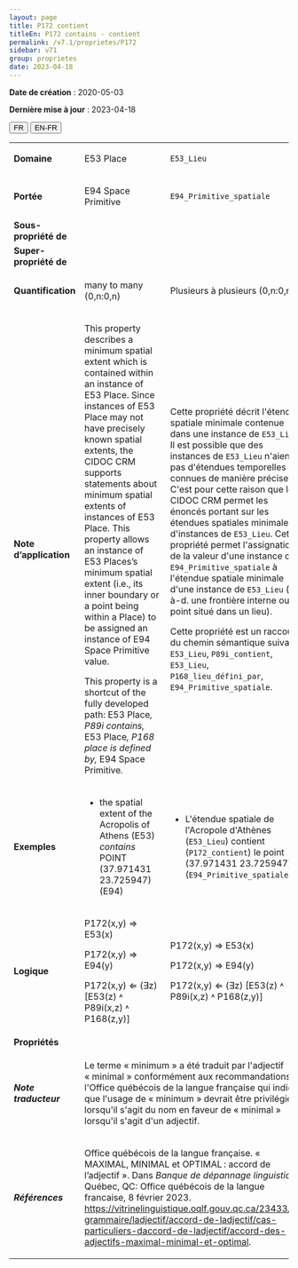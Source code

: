 ```yaml
---
layout: page
title: P172 contient
titleEn: P172 contains - contient
permalink: /v7.1/proprietes/P172
sidebar: v71
group: proprietes
date: 2023-04-18
---
```


**Date de création** : 2020-05-03

**Dernière mise à jour** : 2023-04-18

<div class="lang-buttons">
  <button id="fr" class="activate">FR</button>
  <button id="en-fr">EN-FR</button>
</div>

<table>
<tbody>
<tr>
<td><strong>Domaine</strong></td>
<td class="en">
<p>E53 Place</p>
</td>
<td>
<p><code class="language-plaintext highlighter-rouge">E53_Lieu</code></p>
</td>
</tr>
<tr>
<td><strong>Portée</strong></td>
<td class="en">
<p>E94 Space Primitive</p>
</td>
<td>
<p><code class="language-plaintext highlighter-rouge">E94_Primitive_spatiale</code></p>
</td>
</tr>
<tr>
<td><strong>Sous-propriété de</strong></td>
<td class="en">
</td>
<td>
</td>
</tr>
<tr>
<td><strong>Super-propriété de</strong></td>
<td class="en">
</td>
<td>
</td>
</tr>
<tr>
<td><strong>Quantification</strong></td>
<td class="en">
<p>many to many (0,n:0,n)</p>
</td>
<td>
<p>Plusieurs à plusieurs (0,n:0,n)</p>
</td>
</tr>
<tr>
<td><strong>Note d’application</strong></td>
<td class="en">
<p>This property describes a minimum spatial extent which is contained within an instance of E53 Place. Since instances of E53 Place may not have precisely known spatial extents, the CIDOC CRM supports statements about minimum spatial extents of instances of E53 Place. This property allows an instance of E53 Places’s minimum spatial extent (i.e., its inner boundary or a point being within a Place) to be assigned an instance of E94 Space Primitive value. </p>
<p>This property is a shortcut of the fully developed path:  E53 Place<em>, P89i contains, </em>E53 Place<em>, P168 place is defined by, </em>E94 Space Primitive<em>.</em></p>
</td>
<td>
<p>Cette propriété décrit l'étendue spatiale minimale contenue dans une instance de <code class="language-plaintext highlighter-rouge">E53_Lieu</code>. Il est possible que des instances de <code class="language-plaintext highlighter-rouge">E53_Lieu</code> n'aient pas d'étendues temporelles connues de manière précise. C'est pour cette raison que le CIDOC CRM permet les énoncés portant sur les étendues spatiales minimales d'instances de <code class="language-plaintext highlighter-rouge">E53_Lieu</code>. Cette propriété permet l'assignation de la valeur d'une instance de <code class="language-plaintext highlighter-rouge">E94_Primitive_spatiale</code> à l'étendue spatiale minimale d'une instance de <code class="language-plaintext highlighter-rouge">E53_Lieu</code> (c.-à-d. une frontière interne ou un point situé dans un lieu). </p>
<p>Cette propriété est un raccourci du chemin sémantique suivant : <code class="language-plaintext highlighter-rouge">E53_Lieu</code>, <code class="language-plaintext highlighter-rouge">P89i_contient</code>, <code class="language-plaintext highlighter-rouge">E53_Lieu</code>, <code class="language-plaintext highlighter-rouge">P168_lieu_défini_par</code>, <code class="language-plaintext highlighter-rouge">E94_Primitive_spatiale</code>.</p>
</td>
</tr>
<tr>
<td><strong>Exemples</strong></td>
<td class="en">
<ul>
<li><p>the spatial extent of the Acropolis of Athens (E53) <em>contains </em>POINT (37.971431 23.725947) (E94)</p>
</li>
</ul>
</td>
<td>
<ul>
<li><p>L'étendue spatiale de l'Acropole d'Athènes (<code class="language-plaintext highlighter-rouge">E53_Lieu</code>) contient (<code class="language-plaintext highlighter-rouge">P172_contient</code>) le point (37.971431 23.725947) (<code class="language-plaintext highlighter-rouge">E94_Primitive_spatiale</code>)</p>
</li>
</ul>
</td>
</tr>
<tr>
<td><strong>Logique</strong></td>
<td class="en">
<p>P172(x,y) ⇒ E53(x)</p>
<p>P172(x,y) ⇒ E94(y)</p>
<p>P172(x,y) ⇐ (∃z) [E53(z) ˄ P89i(x,z) ˄ P168(z,y)]</p>
</td>
<td>
<p>P172(x,y) ⇒ E53(x)</p>
<p>P172(x,y) ⇒ E94(y)</p>
<p>P172(x,y) ⇐ (∃z) [E53(z) ˄ P89i(x,z) ˄ P168(z,y)]</p>
</td>
</tr>
<tr>
<td><strong>Propriétés</strong></td>
<td class="en">
</td>
<td>
</td>
</tr>
<tr>
<td><strong><em>Note traducteur</em></strong></td>
<td colspan="2">
<p>Le terme « minimum » a été traduit par l'adjectif « minimal » conformément aux recommandations de l'Office québécois de la langue française qui indique que l'usage de « minimum » devrait être privilégié lorsqu'il s'agit du nom en faveur de « minimal » lorsqu'il s'agit d'un adjectif. </p>
</td>
</tr>
<tr>
<td><strong><em>Références</em></strong></td>
<td colspan="2">
<p>Office québécois de la langue française. « MAXIMAL, MINIMAL et OPTIMAL : accord de l’adjectif ». Dans <em>Banque de dépannage linguistique</em>. Québec, QC: Office québécois de la langue francaise, 8 février 2023.<a href="https://vitrinelinguistique.oqlf.gouv.qc.ca/23433/la-grammaire/ladjectif/accord-de-ladjectif/cas-particuliers-daccord-de-ladjectif/accord-des-adjectifs-maximal-minimal-et-optimal"><span class="underline"> </span></a><a href="https://vitrinelinguistique.oqlf.gouv.qc.ca/23433/la-grammaire/ladjectif/accord-de-ladjectif/cas-particuliers-daccord-de-ladjectif/accord-des-adjectifs-maximal-minimal-et-optimal"><span class="underline">https://vitrinelinguistique.oqlf.gouv.qc.ca/23433/la-grammaire/ladjectif/accord-de-ladjectif/cas-particuliers-daccord-de-ladjectif/accord-des-adjectifs-maximal-minimal-et-optimal</span></a>.</p>
</td>
</tr>
</tbody>
</table>

				